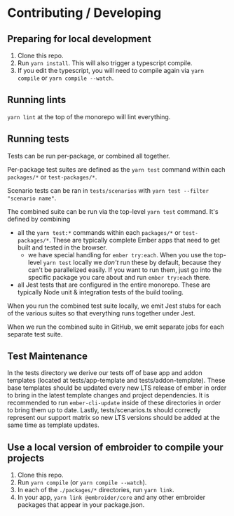# Contributing / Developing

## Preparing for local development

1. Clone this repo.
2. Run `yarn install`. This will also trigger a typescript compile.
3. If you edit the typescript, you will need to compile again via `yarn compile` or `yarn compile --watch`.

## Running lints

`yarn lint` at the top of the monorepo will lint everything.

## Running tests

Tests can be run per-package, or combined all together.

Per-package test suites are defined as the `yarn test` command within each `packages/*` or `test-packages/*`.

Scenario tests can be ran in `tests/scenarios` with `yarn test --filter "scenario name"`.

The combined suite can be run via the top-level `yarn test` command. It's defined by combining

- all the `yarn test:*` commands within each `packages/*` or `test-packages/*`. These are typically complete Ember apps that need to get built and tested in the browser.
  - we have special handling for `ember try:each`. When you use the top-level `yarn test` locally we _don't_ run these by default, because they can't be parallelized easily. If you want to run them, just go into the specific package you care about and run `ember try:each` there.
- all Jest tests that are configured in the entire monorepo. These are typically Node unit & integration tests of the build tooling.

When you run the combined test suite locally, we emit Jest stubs for each of the various suites so that everything runs together under Jest.

When we run the combined suite in GitHub, we emit separate jobs for each separate test suite.

## Test Maintenance

In the tests directory we derive our tests off of base app and addon templates (located at tests/app-template and tests/addon-template). These base templates should be updated every new LTS release of ember in order to bring in the latest template changes and project dependencies. It is recommended to run `ember-cli-update` inside of these directories in order to bring them up to date. Lastly, tests/scenarios.ts should correctly represent our support matrix so new LTS versions should be added at the same time as template updates.

## Use a local version of embroider to compile your projects

1. Clone this repo.
2. Run `yarn compile` (or `yarn compile --watch`).
3. In each of the `./packages/*` directories, run `yarn link`.
4. In your app, `yarn link @embroider/core` and any other embroider packages that appear in your package.json.

